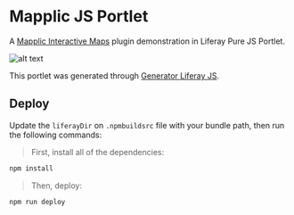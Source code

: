# Mapplic JS Portlet

A [Mapplic Interactive Maps](https://mapplic.com/) plugin demonstration in Liferay Pure JS Portlet.

![alt text](https://github.com/liferay-gs-latam/mapplic-js-portlet/blob/master/map-demo-image.png "Mapplic JS Portlet")

This portlet was generated through [Generator Liferay JS](https://www.npmjs.com/package/generator-liferay-js).

## Deploy

Update the `liferayDir` on `.npmbuildsrc` file with your bundle path, then run the following commands:

> First, install all of the dependencies: 
```js
npm install
```

> Then, deploy:
```js
npm run deploy
```
